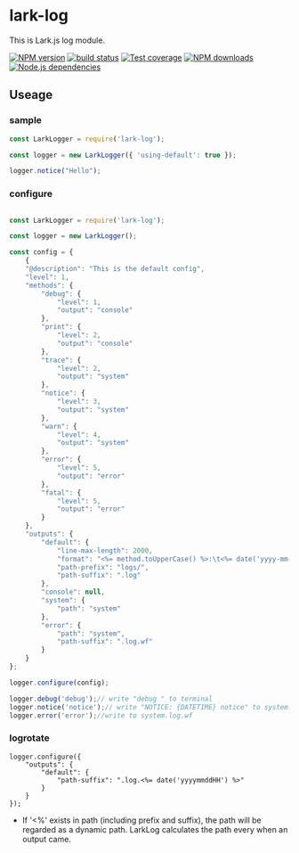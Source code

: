 # lark-log

This is Lark.js log module.

[![NPM version][npm-image]][npm-url]
[![build status][travis-image]][travis-url]
[![Test coverage][coveralls-image]][coveralls-url]
[![NPM downloads][downloads-image]][npm-url]
[![Node.js dependencies][david-image]][david-url]

## Useage

### sample 

```javascript
const LarkLogger = require('lark-log');

const logger = new LarkLogger({ 'using-default': true });

logger.notice("Hello");
```

### configure

```javascript

const LarkLogger = require('lark-log');

const logger = new LarkLogger();

const config = {
    {
    "@description": "This is the default config",
    "level": 1,
    "methods": {
        "debug": {
            "level": 1,
            "output": "console"
        },
        "print": {
            "level": 2,
            "output": "console"
        },
        "trace": {
            "level": 2,
            "output": "system"
        },
        "notice": {
            "level": 3,
            "output": "system"
        },
        "warn": {
            "level": 4,
            "output": "system"
        },
        "error": {
            "level": 5,
            "output": "error"
        },
        "fatal": {
            "level": 5,
            "output": "error"
        }
    },
    "outputs": {
        "default": {
            "line-max-length": 2000,
            "format": "<%= method.toUpperCase() %>:\t<%= date('yyyy-mm-dd HH:MM:ss')%>\t<%= content %>",
            "path-prefix": "logs/",
            "path-suffix": ".log"
        },
        "console": null,
        "system": {
            "path": "system"
        },
        "error": {
            "path": "system",
            "path-suffix": ".log.wf"
        }
    }
};

logger.configure(config);

logger.debug('debug');// write "debug " to terminal
logger.notice('notice');// write "NOTICE: {DATETIME} notice" to system.log, {DATETIME} is in "yyyy-mm-dd HH:MM:ss" style
logger.error('error');//write to system.log.wf
```

### logrotate

```
logger.configure({
    "outputs": {
        "default": {
            "path-suffix": ".log.<%= date('yyyymmddHH') %>"
        }
    }
});
```

* If '<%' exists in path (including prefix and suffix), the path will be regarded as a dynamic path. LarkLog calculates the path every when an output came.

[npm-image]: https://img.shields.io/npm/v/lark-log.svg?style=flat-square
[npm-url]: https://npmjs.org/package/lark-log
[travis-image]: https://img.shields.io/travis/larkjs/lark-log/master.svg?style=flat-square
[travis-url]: https://travis-ci.org/larkjs/lark-log
[downloads-image]: https://img.shields.io/npm/dm/lark-log.svg?style=flat-square
[david-image]: https://img.shields.io/david/larkjs/lark-log.svg?style=flat-square
[david-url]: https://david-dm.org/larkjs/lark-log
[coveralls-image]: https://img.shields.io/codecov/c/github/larkjs/lark-log.svg?style=flat-square
[coveralls-url]: https://codecov.io/github/larkjs/lark-log

